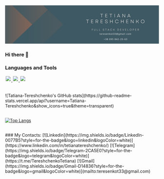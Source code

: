 ![Header](https://github.com/Tatiana-Tereshchenko/Tatiana-Tereshchenko/blob/main/assets/Beige%20Modern%20Elegant%20Personal%20LinkedIn%20Banner.png)
### Hi there 👋
### Languages and Tools
<div>
  <a href="https://skillicons.dev" target="_blank">
    <img src="https://skillicons.dev/icons?i=html,css,js,react" style="display: inline-block; margin: 2px;" />
    <img src="https://skillicons.dev/icons?i=redux,nodejs" style="display: inline-block; margin: 2px;" />
    <img src="https://skillicons.dev/icons?i=styledcomponents,git,github,vscode" style="display: inline-block; margin: 2px;" />
  </a>
</div>
<br/>
<br/>
<div display="flex">
![Tatiana-Tereshchenko's GitHub stats](https://github-readme-stats.vercel.app/api?username=Tatiana-Tereshchenko&show_icons=true&theme=transparent)
<br/>
<br/>

[![Top Langs](https://github-readme-stats.vercel.app/api/top-langs/?username=Tatiana-Tereshchenko)](https://github.com/Tatiana-Tereshchenko/github-readme-stats)
<br/>
<br/>
</div>
### My Contacts:
[![Linkedin](https://img.shields.io/badge/LinkedIn-0077B5?style=for-the-badge&logo=linkedin&logoColor=white)](https://www.linkedin.com/in/tetianatereshchenko/) 
[![Telegram](https://img.shields.io/badge/Telegram-2CA5E0?style=for-the-badge&logo=telegram&logoColor=white)](https://t.me/TereshchenkoTetiana) 
[![Gmail](https://img.shields.io/badge/Gmail-D14836?style=for-the-badge&logo=gmail&logoColor=white)](mailto:teresenkot33@gmail.com)
<!--
**Tatiana-Tereshchenko/Tatiana-Tereshchenko** is a ✨ _special_ ✨ repository because its `README.md` (this file) appears on your GitHub profile.

Here are some ideas to get you started:

- 🔭 I’m currently working on ...
- 🌱 I’m currently learning ...
- 👯 I’m looking to collaborate on ...
- 🤔 I’m looking for help with ...
- 💬 Ask me about ...
- 📫 How to reach me: ...
- 😄 Pronouns: ...
- ⚡ Fun fact: ...
-->
